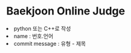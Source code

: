 <h1>Baekjoon Online Judge</h1>

<li>python 또는 C++로 작성</li>
<li>name : 번호.언어</li>
<li>commit message : 유형 - 제목</li>
